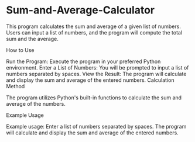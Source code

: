 # Sum-and-Average-Calculator

This program calculates the sum and average of a given list of numbers. Users can input a list of numbers, and the program will compute the total sum and the average.

How to Use

Run the Program:
Execute the program in your preferred Python environment.
Enter a List of Numbers:
You will be prompted to input a list of numbers separated by spaces.
View the Result:
The program will calculate and display the sum and average of the entered numbers.
Calculation Method

The program utilizes Python's built-in functions to calculate the sum and average of the numbers.

Example Usage

Example usage:
Enter a list of numbers separated by spaces.
The program will calculate and display the sum and average of the entered numbers.
